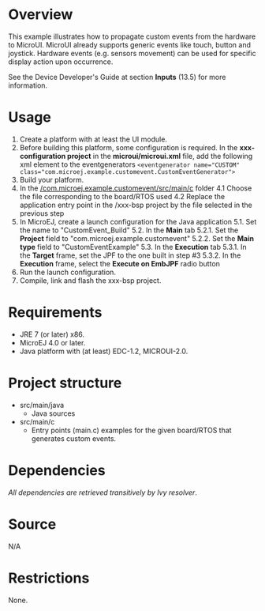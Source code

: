 # Overview
This example illustrates how to propagate custom events from the hardware to MicroUI. MicroUI already supports generic events like touch, button and joystick.
Hardware events (e.g. sensors movement) can be used for specific display action upon occurrence.

See the Device Developer's Guide at section **Inputs** (13.5) for more information.

# Usage
1. Create a platform with at least the UI module.
2. Before building this platform, some configuration is required. In the **xxx-configuration project** in the **microui/microui.xml** file, add the following xml element to the eventgenerators 
<code>\<eventgenerator name="CUSTOM" class="com.microej.example.customevent.CustomEventGenerator"\></code>
3. Build your platform.
4. In the [/com.microej.example.customevent/src/main/c](com.microej.example.customevent/src/main/c) folder
4.1 Choose the file corresponding to the board/RTOS used 
4.2 Replace the application entry point in the /xxx-bsp project by the file selected in the previous step
5. In MicroEJ, create a launch configuration for the Java application
5.1. Set the name to "CustomEvent_Build"
5.2. In the **Main** tab
5.2.1. Set the **Project** field to "com.microej.example.customevent"
5.2.2. Set the **Main type** field  to "CustomEventExample"
5.3. In the **Execution** tab
5.3.1. In the **Target** frame, set the JPF to the one built in step #3
5.3.2. In the **Execution** frame, select the **Execute on EmbJPF** radio button
6. Run the launch configuration.
7. Compile, link and flash the xxx-bsp project.

# Requirements
- JRE 7 (or later) x86.
- MicroEJ 4.0 or later.
- Java platform with (at least) EDC-1.2, MICROUI-2.0.

# Project structure
- src/main/java
	- Java sources
- src/main/c
	- Entry points (main.c) examples for the given board/RTOS that generates custom events.

# Dependencies
_All dependencies are retrieved transitively by Ivy resolver_.

# Source
N/A

# Restrictions
None.
